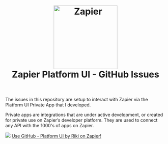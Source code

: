 <h1 align="center">
  <a href="https://zapier.com"><img src="https://raw.githubusercontent.com/zapier/zapier-platform/master/packages/cli/goodies/zapier-logomark.png" alt="Zapier" width="200"></a>
  <br>
  Zapier Platform UI - GitHub Issues
  <br>
  <br>
</h1>

The issues in this repository are setup to interact with Zapier via the Platform UI Private App that I developed.

Private apps are integrations that are under active development, or created for private use on Zapier’s developer platform. They are used to connect any API with the 1000's of apps on Zapier.

![](https://github.com/aloysius-riki/zapier-github-platform-ui/blob/main/GitHub%20-%20Platform%20UI%20by%20Riki%20on%20Zapier.png)
[Use GitHub - Platform UI by Riki on Zapier!](https://zapier.com/developer/public-invite/163183/41b2e42f9b0b2298f18ce2a9919f1462/)
